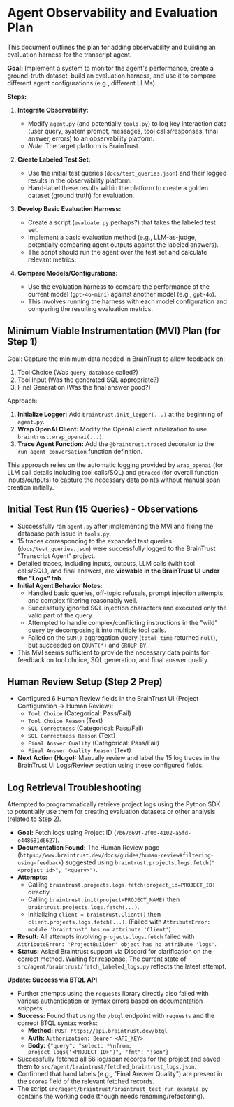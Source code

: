 # Agent Observability and Evaluation Plan

This document outlines the plan for adding observability and building an evaluation harness for the transcript agent.

**Goal:** Implement a system to monitor the agent's performance, create a ground-truth dataset, build an evaluation harness, and use it to compare different agent configurations (e.g., different LLMs).

**Steps:**

1.  **Integrate Observability:**
    *   Modify `agent.py` (and potentially `tools.py`) to log key interaction data (user query, system prompt, messages, tool calls/responses, final answer, errors) to an observability platform.
    *   *Note:* The target platform is BrainTrust.

2.  **Create Labeled Test Set:**
    *   Use the initial test queries (`docs/test_queries.json`) and their logged results in the observability platform.
    *   Hand-label these results within the platform to create a golden dataset (ground truth) for evaluation.

3.  **Develop Basic Evaluation Harness:**
    *   Create a script (`evaluate.py` perhaps?) that takes the labeled test set.
    *   Implement a basic evaluation method (e.g., LLM-as-judge, potentially comparing agent outputs against the labeled answers).
    *   The script should run the agent over the test set and calculate relevant metrics.

4.  **Compare Models/Configurations:**
    *   Use the evaluation harness to compare the performance of the current model (`gpt-4o-mini`) against another model (e.g., `gpt-4o`).
    *   This involves running the harness with each model configuration and comparing the resulting evaluation metrics. 

## Minimum Viable Instrumentation (MVI) Plan (for Step 1)

Goal: Capture the minimum data needed in BrainTrust to allow feedback on: 
1. Tool Choice (Was `query_database` called?)
2. Tool Input (Was the generated SQL appropriate?)
3. Final Generation (Was the final answer good?)

Approach:

1.  **Initialize Logger:** Add `braintrust.init_logger(...)` at the beginning of `agent.py`.
2.  **Wrap OpenAI Client:** Modify the OpenAI client initialization to use `braintrust.wrap_openai(...)`.
3.  **Trace Agent Function:** Add the `@braintrust.traced` decorator to the `run_agent_conversation` function definition.

This approach relies on the automatic logging provided by `wrap_openai` (for LLM call details including tool calls/SQL) and `@traced` (for overall function inputs/outputs) to capture the necessary data points without manual span creation initially. 

## Initial Test Run (15 Queries) - Observations

*   Successfully ran `agent.py` after implementing the MVI and fixing the database path issue in `tools.py`.
*   15 traces corresponding to the expanded test queries (`docs/test_queries.json`) were successfully logged to the BrainTrust "Transcript Agent" project.
*   Detailed traces, including inputs, outputs, LLM calls (with tool calls/SQL), and final answers, are **viewable in the BrainTrust UI under the "Logs" tab**.
*   **Initial Agent Behavior Notes:**
    *   Handled basic queries, off-topic refusals, prompt injection attempts, and complex filtering reasonably well.
    *   Successfully ignored SQL injection characters and executed only the valid part of the query.
    *   Attempted to handle complex/conflicting instructions in the "wild" query by decomposing it into multiple tool calls.
    *   Failed on the `SUM()` aggregation query (`total_time` returned `null`), but succeeded on `COUNT(*)` and `GROUP BY`.
*   This MVI seems sufficient to provide the necessary data points for feedback on tool choice, SQL generation, and final answer quality. 

## Human Review Setup (Step 2 Prep)

*   Configured 6 Human Review fields in the BrainTrust UI (Project Configuration -> Human Review):
    *   `Tool Choice` (Categorical: Pass/Fail)
    *   `Tool Choice Reason` (Text)
    *   `SQL Correctness` (Categorical: Pass/Fail)
    *   `SQL Correctness Reason` (Text)
    *   `Final Answer Quality` (Categorical: Pass/Fail)
    *   `Final Answer Quality Reason` (Text)
*   **Next Action (Hugo):** Manually review and label the 15 log traces in the BrainTrust UI Logs/Review section using these configured fields. 

## Log Retrieval Troubleshooting

Attempted to programmatically retrieve project logs using the Python SDK to potentially use them for creating evaluation datasets or other analysis (related to Step 2).

*   **Goal:** Fetch logs using Project ID (`7b67d69f-2f0d-4102-a5fd-e448681d6627`).
*   **Documentation Found:** The Human Review page (`https://www.braintrust.dev/docs/guides/human-review#filtering-using-feedback`) suggested using `braintrust.projects.logs.fetch("<project_id>", "<query>")`.
*   **Attempts:**
    *   Calling `braintrust.projects.logs.fetch(project_id=PROJECT_ID)` directly.
    *   Calling `braintrust.init(project=PROJECT_NAME)` then `braintrust.projects.logs.fetch(...)`.
    *   Initializing `client = braintrust.Client()` then `client.projects.logs.fetch(...)`. (Failed with `AttributeError: module 'braintrust' has no attribute 'Client'`)
*   **Result:** All attempts involving `projects.logs.fetch` failed with `AttributeError: 'ProjectBuilder' object has no attribute 'logs'`.
*   **Status:** Asked Braintrust support via Discord for clarification on the correct method. Waiting for response. The current state of `src/agent/braintrust/fetch_labeled_logs.py` reflects the latest attempt. 

**Update: Success via BTQL API**

*   Further attempts using the `requests` library directly also failed with various authentication or syntax errors based on documentation snippets.
*   **Success:** Found that using the `/btql` endpoint with `requests` and the correct BTQL syntax works:
    *   **Method:** `POST https://api.braintrust.dev/btql`
    *   **Auth:** `Authorization: Bearer <API_KEY>`
    *   **Body:** `{"query": "select: *\nfrom: project_logs('<PROJECT_ID>')", "fmt": "json"}`
*   Successfully fetched all 56 log/span records for the project and saved them to `src/agent/braintrust/fetched_braintrust_logs.json`.
*   Confirmed that hand labels (e.g., "Final Answer Quality") are present in the `scores` field of the relevant fetched records.
*   The script `src/agent/braintrust/braintrust_test_run_example.py` contains the working code (though needs renaming/refactoring). 